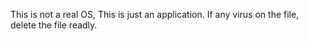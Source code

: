 This is not a real OS, This is just an application.
If any virus on the file, delete the file readly.
